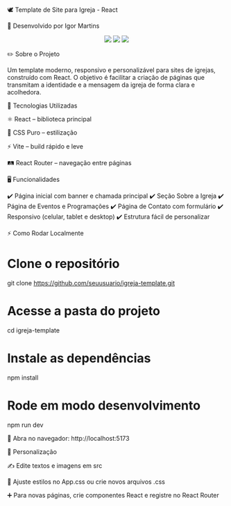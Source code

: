 🕊️ Template de Site para Igreja - React

📌 Desenvolvido por Igor Martins

<p align="center"> <img src="https://img.shields.io/badge/React-18.2.0-blue?logo=react" /> <img src="https://img.shields.io/badge/CSS-3-blue?logo=css3" /> <img src="https://img.shields.io/badge/Vite-Frontend-646CFF?logo=vite" /> </p>
✏️ Sobre o Projeto

Um template moderno, responsivo e personalizável para sites de igrejas, construído com React.
O objetivo é facilitar a criação de páginas que transmitam a identidade e a mensagem da igreja de forma clara e acolhedora.

🚀 Tecnologias Utilizadas

⚛️ React – biblioteca principal

🎨 CSS Puro – estilização

⚡ Vite – build rápido e leve

🛤️ React Router – navegação entre páginas

🖥️ Funcionalidades

✔️ Página inicial com banner e chamada principal
✔️ Seção Sobre a Igreja
✔️ Página de Eventos e Programações
✔️ Página de Contato com formulário
✔️ Responsivo (celular, tablet e desktop)
✔️ Estrutura fácil de personalizar

⚡ Como Rodar Localmente
# Clone o repositório
git clone https://github.com/seuusuario/igreja-template.git

# Acesse a pasta do projeto
cd igreja-template

# Instale as dependências
npm install

# Rode em modo desenvolvimento
npm run dev


🔗 Abra no navegador: http://localhost:5173

🎨 Personalização

✍️ Edite textos e imagens em src

🎨 Ajuste estilos no App.css ou crie novos arquivos .css

➕ Para novas páginas, crie componentes React e registre no React Router